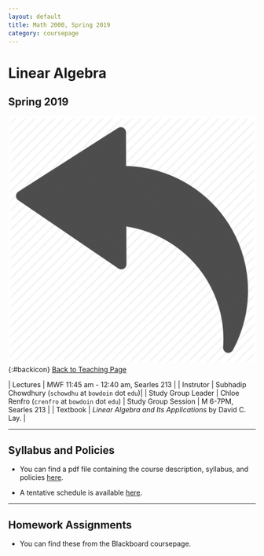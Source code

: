 ```yaml
---
layout: default
title: Math 2000, Spring 2019
category: coursepage
---
```


# Linear Algebra
## Spring 2019
<div class="backlink">
 
  ![Back](/resources/back.png){:#backicon} [Back to Teaching Page](/teaching/courses) 
</div>  

|  Lectures  | MWF	11:45 am - 12:40 am, Searles 213 |
|  Instrutor | Subhadip Chowdhury (`schowdhu` at `bowdoin` dot `edu`)|
|  Study Group Leader | Chloe Renfro (`crenfro` at `bowdoin` dot `edu`)
|  Study Group Session | M 6-7PM, Searles 213 |
|  Textbook | _Linear  Algebra  and  Its Applications_ by David C. Lay. |


---
## Syllabus and Policies 

+ You can find a pdf file containing the course description, syllabus, and policies [here](Syllabus_2000_Spring_2019.pdf). 

+ A tentative schedule is available [here](S2000.pdf).


---

## Homework Assignments

+ You can find these from the Blackboard coursepage.

